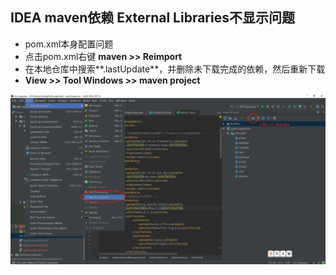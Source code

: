 ## IDEA maven依赖 External Libraries不显示问题

- pom.xml本身配置问题
- 点击pom.xml右键 **maven >> Reimport**
- 在本地仓库中搜索**.lastUpdate**，并删除未下载完成的依赖，然后重新下载
- **View >> Tool Windows >> maven project**

![idea](https://raw.githubusercontent.com/liurio/deep_learning/master/img/idea-maven.jpg)